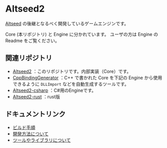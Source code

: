 # Altseed2 

 [Altseed](https://github.com/altseed/Altseed) の後継となるべく開発しているゲームエンジンです。

Core (本リポジトリ) と Engine に分かれています。
ユーザの方は Engine の Readme をご覧ください。

## 関連リポジトリ

* [Altseed2](https://github.com/altseed/Altseed2) ：このリポジトリです。内部実装（Core）です。
* [CppBindingGenerator](https://github.com/altseed/CppBindingGenerator) ：C++ で書かれた Core を下記の Engine から使用できるように `DLLImport` などを自動生成するツールです。
* [Altseed2-csharp](https://github.com/altseed/Altseed2-csharp) ：C#用のEngineです。
* [Altseed2-rust](https://github.com/altseed/Altseed2-rust) ：rust版

## ドキュメントリンク

* [ビルド手順](documents/development/HowToBuild_ja)
* [開発方法について](documents/development/HowToDevelop_ja)
* [ツールやライブラリについて](documents/development/LibraryAndTools_ja.md)
